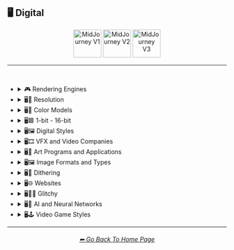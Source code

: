 <h2>🖥 Digital</h2>

<div align="center">

[<img src="https://github.com/willwulfken/MidJourney-Styles-and-Keywords-Reference/blob/main/Images/Repo_Parts/WEBP/Buttons/Version_Buttons/button_version_MJV1_active.webp?raw=true" alt="MidJourney V1" height="64" />](https://github.com/willwulfken/MidJourney-Styles-and-Keywords-Reference/blob/main/Pages/MJ_V1/Style_Pages/Sphere/Digital.md)
[<img src="https://github.com/willwulfken/MidJourney-Styles-and-Keywords-Reference/blob/main/Images/Repo_Parts/WEBP/Buttons/Version_Buttons/button_version_MJV2_inactive.webp?raw=true" alt="MidJourney V2" height="64" />](https://github.com/willwulfken/MidJourney-Styles-and-Keywords-Reference/blob/main/Pages/MJ_V2/Style_Pages/Sphere/Digital.md)
[<img src="https://github.com/willwulfken/MidJourney-Styles-and-Keywords-Reference/blob/main/Images/Repo_Parts/WEBP/Buttons/Version_Buttons/button_version_MJV3_inactive.webp?raw=true" alt="MidJourney V3" height="64" />](https://github.com/willwulfken/MidJourney-Styles-and-Keywords-Reference/blob/main/Pages/MJ_V3/Style_Pages/Sphere/Digital.md)

</div>

<hr>
<br>


- <details><summary>🎮 Rendering Engines</summary><p><div align="center">

	| Octane | Cinema4D | C4D |
	| :-: | :-: | :-: |
	| <img src="https://github.com/willwulfken/MidJourney-Styles-and-Keywords-Reference/blob/main/Images/MJ_V1/Midjourney_Styles_(sphere)/sphere_Octane.png?raw=true" width="256" /> | <img src="https://github.com/willwulfken/MidJourney-Styles-and-Keywords-Reference/blob/main/Images/MJ_V1/Midjourney_Styles_(sphere)/sphere_Cinema4D.png?raw=true" width="256" /> | <img src="https://github.com/willwulfken/MidJourney-Styles-and-Keywords-Reference/blob/main/Images/MJ_V1/Midjourney_Styles_(sphere)/sphere_C4D.png?raw=true" width="256" /> |
	
	<br>
	
	| Unreal Engine | Unity Engine |
	| :-: | :-: |
	| <img src="https://github.com/willwulfken/MidJourney-Styles-and-Keywords-Reference/blob/main/Images/MJ_V1/Midjourney_Styles_(sphere)/sphere_Unreal_Engine.png?raw=true" width="256" /> | <img src="https://github.com/willwulfken/MidJourney-Styles-and-Keywords-Reference/blob/main/Images/MJ_V1/Midjourney_Styles_(sphere)/sphere_Unity_Engine.png?raw=true" width="256" /> |
	
	<br>
	
	| Rendered in Houdini | Houdini-Render |
	| :-: | :-: |
	| <img src="https://github.com/willwulfken/MidJourney-Styles-and-Keywords-Reference/blob/main/Images/MJ_V1/Midjourney_Styles_(sphere)/sphere_Rendered_in_Houdini.png?raw=true" width="256" /> | <img src="https://github.com/willwulfken/MidJourney-Styles-and-Keywords-Reference/blob/main/Images/MJ_V1/Midjourney_Styles_(sphere)/sphere_Houdini-Render.png?raw=true" width="256" /> |

  </div></p></details>


- <details><summary>🖥📐 Resolution</summary><p><div align="center">

	| 4k | 8k |
	| :-: | :-: |
	| <img src="https://github.com/willwulfken/MidJourney-Styles-and-Keywords-Reference/blob/main/Images/MJ_V1/Midjourney_Styles_(sphere)/sphere_4k.png?raw=true" width="256" /> | <img src="https://github.com/willwulfken/MidJourney-Styles-and-Keywords-Reference/blob/main/Images/MJ_V1/Midjourney_Styles_(sphere)/sphere_8k.png?raw=true" width="256" /> |
	
	<br>
	
	| HD |
	| :-: |
	| <img src="https://github.com/willwulfken/MidJourney-Styles-and-Keywords-Reference/blob/main/Images/MJ_V1/Midjourney_Styles_(sphere)/sphere_HD.png?raw=true" width="256" /> |

  </div></p></details>


- <details><summary>🖥🎨 Color Models</summary><p><div align="center">

	| RGB | CMYK |
	| :-: | :-: |
	| <img src="https://github.com/willwulfken/MidJourney-Styles-and-Keywords-Reference/blob/main/Images/MJ_V1/Midjourney_Styles_(sphere)/sphere_RGB.png?raw=true" width="256" /> | <img src="https://github.com/willwulfken/MidJourney-Styles-and-Keywords-Reference/blob/main/Images/MJ_V1/Midjourney_Styles_(sphere)/sphere_CMYK.png?raw=true" width="256" /> |
	
	<br>
	
	| Adobe RGB | ProPhoto RGB |
	| :-: | :-: |
	| <img src="https://github.com/willwulfken/MidJourney-Styles-and-Keywords-Reference/blob/main/Images/MJ_V1/Midjourney_Styles_(sphere)/sphere_Adobe_RGB.png?raw=true" width="256" /> | <img src="https://github.com/willwulfken/MidJourney-Styles-and-Keywords-Reference/blob/main/Images/MJ_V1/Midjourney_Styles_(sphere)/sphere_ProPhoto_RGB.png?raw=true" width="256" /> |

  </div></p></details>


- <details><summary>🖥🟩 1-bit - 16-bit</summary><p><div align="center">

	| 1-bit | 2-bit |
	| :-: | :-: |
	| <img src="https://github.com/willwulfken/MidJourney-Styles-and-Keywords-Reference/blob/main/Images/MJ_V1/Midjourney_Styles_(sphere)/sphere_1-bit.png?raw=true" width="256" /> | <img src="https://github.com/willwulfken/MidJourney-Styles-and-Keywords-Reference/blob/main/Images/MJ_V1/Midjourney_Styles_(sphere)/sphere_2-bit.png?raw=true" width="256" /> |
	
	<br>
	
	| 8-bit |
	| :-: |
	| <img src="https://github.com/willwulfken/MidJourney-Styles-and-Keywords-Reference/blob/main/Images/MJ_V1/Midjourney_Styles_(sphere)/sphere_8-bit.png?raw=true" width="256" /> |
	
	<br>
	
	| 16-bit |
	| :-: |
	| <img src="https://github.com/willwulfken/MidJourney-Styles-and-Keywords-Reference/blob/main/Images/MJ_V1/Midjourney_Styles_(sphere)/sphere_16-bit.png?raw=true" width="256" /> |

  </div></p></details>


- <details><summary>🖥🖼 Digital Styles</summary><p><div align="center">

    | Virtualcore | Technocore |
    | :-: | :-: |
    | <img src="https://github.com/willwulfken/MidJourney-Styles-and-Keywords-Reference/blob/main/Images/MJ_V1/Midjourney_Styles_(sphere)/sphere_Virtualcore.png?raw=true" width="256" /> | <img src="https://github.com/willwulfken/MidJourney-Styles-and-Keywords-Reference/blob/main/Images/MJ_V1/Midjourney_Styles_(sphere)/sphere_Technocore.png?raw=true" width="256" /> |

    <br>

    | Cyberdelic |
    | :-: |
    | <img src="https://github.com/willwulfken/MidJourney-Styles-and-Keywords-Reference/blob/main/Images/MJ_V1/Midjourney_Styles_(sphere)/sphere_Cyberdelic.png?raw=true" width="256" /> |

    <br>

    | Analogpunk | Digitalpunk |
    | :-: | :-: |
    | <img src="https://github.com/willwulfken/MidJourney-Styles-and-Keywords-Reference/blob/main/Images/MJ_V1/Midjourney_Styles_(sphere)/sphere_Analogpunk.png?raw=true" width="256" /> | <img src="https://github.com/willwulfken/MidJourney-Styles-and-Keywords-Reference/blob/main/Images/MJ_V1/Midjourney_Styles_(sphere)/sphere_Digitalpunk.png?raw=true" width="256" /> |

    <br>

    | Emulated |
    | :-: |
    | <img src="https://github.com/willwulfken/MidJourney-Styles-and-Keywords-Reference/blob/main/Images/MJ_V1/Midjourney_Styles_(sphere)/sphere_Emulated.png?raw=true" width="256" /> |

  </div></p></details>
 


- <details><summary>🖥🎞 VFX and Video Companies</summary><p><div align="center">

	| Disney | Pixar | Dreamworks |
    | :-: | :-: | :-: |
    | <img src="https://github.com/willwulfken/MidJourney-Styles-and-Keywords-Reference/blob/main/Images/MJ_V1/Midjourney_Styles_(sphere)/sphere_Disney.png?raw=true" width="256" /> | <img src="https://github.com/willwulfken/MidJourney-Styles-and-Keywords-Reference/blob/main/Images/MJ_V1/Midjourney_Styles_(sphere)/sphere_Pixar.png?raw=true" width="256" /> | <img src="https://github.com/willwulfken/MidJourney-Styles-and-Keywords-Reference/blob/main/Images/MJ_V1/Midjourney_Styles_(sphere)/sphere_Dreamworks.png?raw=true" width="256" /> |

  </div></p></details>



- <details><summary>🖥🎨 Art Programs and Applications</summary><p><div align="center">

	| Microsoft Paint | MSPaint | Drawn in Kid Pix |
	| :-: | :-: | :-: |
	| <img src="https://github.com/willwulfken/MidJourney-Styles-and-Keywords-Reference/blob/main/Images/MJ_V1/Midjourney_Styles_(sphere)/sphere_Microsoft_Paint.png?raw=true" width="256" /> | <img src="https://github.com/willwulfken/MidJourney-Styles-and-Keywords-Reference/blob/main/Images/MJ_V1/Midjourney_Styles_(sphere)/sphere_MSPaint.png?raw=true" width="256" /> | <img src="https://github.com/willwulfken/MidJourney-Styles-and-Keywords-Reference/blob/main/Images/MJ_V1/Midjourney_Styles_(sphere)/sphere_Drawn_in_Kid_Pix.png?raw=true" width="256" /> |
	
	<br>
	
	| Photoshop |
	| :-: |
	| <img src="https://github.com/willwulfken/MidJourney-Styles-and-Keywords-Reference/blob/main/Images/MJ_V1/Midjourney_Styles_(sphere)/sphere_Photoshop.png?raw=true" width="256" /> |

  </div></p></details>



- <details><summary>🖥🖼 Image Formats and Types</summary><p><div align="center">
	
	| 3D Model | 3D Render | Precision Rendering |
	| :-: | :-: | :-: |
	| <img src="https://github.com/willwulfken/MidJourney-Styles-and-Keywords-Reference/blob/main/Images/MJ_V1/Midjourney_Styles_(sphere)/sphere_3D_Model.png?raw=true" width="256" /> | <img src="https://github.com/willwulfken/MidJourney-Styles-and-Keywords-Reference/blob/main/Images/MJ_V1/Midjourney_Styles_(sphere)/sphere_3D_Render.png?raw=true" width="256" /> | <img src="https://github.com/willwulfken/MidJourney-Styles-and-Keywords-Reference/blob/main/Images/MJ_V1/Midjourney_Styles_(sphere)/sphere_Precision_Rendering.png?raw=true" width="256" /> |
	
	<br>
	
	| Lowpoly | Low Poly |
	| :-: | :-: |
	| <img src="https://github.com/willwulfken/MidJourney-Styles-and-Keywords-Reference/blob/main/Images/MJ_V1/Midjourney_Styles_(sphere)/sphere_Lowpoly.png?raw=true" width="256" /> | <img src="https://github.com/willwulfken/MidJourney-Styles-and-Keywords-Reference/blob/main/Images/MJ_V1/Midjourney_Styles_(sphere)/sphere_Low_Poly.png?raw=true" width="256" /> |
	
	<br>
	
	| Pixel Art | Voxel Art |
	| :-: | :-: |
	| <img src="https://github.com/willwulfken/MidJourney-Styles-and-Keywords-Reference/blob/main/Images/MJ_V1/Midjourney_Styles_(sphere)/sphere_Pixel_Art.png?raw=true" width="256" /> | <img src="https://github.com/willwulfken/MidJourney-Styles-and-Keywords-Reference/blob/main/Images/MJ_V1/Midjourney_Styles_(sphere)/sphere_Voxel_Art.png?raw=true" width="256" /> | 
	
	<br>

	| Algorithmic Art |
	| :-: |
	| <img src="https://github.com/willwulfken/MidJourney-Styles-and-Keywords-Reference/blob/main/Images/MJ_V1/Midjourney_Styles_(sphere)/sphere_Algorithmic_Art.png?raw=true" width="256" /> |

  </div></p></details>



- <details><summary>🖥🏁 Dithering</summary><p><div align="center">

	| Dithering |
	| :-: |
	| <img src="https://github.com/willwulfken/MidJourney-Styles-and-Keywords-Reference/blob/main/Images/MJ_V1/Midjourney_Styles_(sphere)/sphere_Dithering.png?raw=true" width="256" /> |
	
	<br>

	| Floyd–Steinberg Dithering | Bayer-Matrix Dithering |
	| :-: | :-: |
	| <img src="https://github.com/willwulfken/MidJourney-Styles-and-Keywords-Reference/blob/main/Images/MJ_V1/Midjourney_Styles_(sphere)/sphere_FloydSteinberg_Dithering.png?raw=true" width="256" /> | <img src="https://github.com/willwulfken/MidJourney-Styles-and-Keywords-Reference/blob/main/Images/MJ_V1/Midjourney_Styles_(sphere)/sphere_Bayer-Matrix_Dithering.png?raw=true" width="256" /> |

	<br>

	| Gradient-Based Error-Diffusion Dithering |
	| :-: |
	| <img src="https://github.com/willwulfken/MidJourney-Styles-and-Keywords-Reference/blob/main/Images/MJ_V1/Midjourney_Styles_(sphere)/sphere_Gradient-Based_Error-Diffusion_Dithering.png?raw=true" width="256" /> |

  </div></p></details>



- <details><summary>🖥🌐 Websites</summary><p><div align="center">

	| Geocities |
	| :-: |
	| <img src="https://github.com/willwulfken/MidJourney-Styles-and-Keywords-Reference/blob/main/Images/MJ_V1/Midjourney_Styles_(sphere)/sphere_Geocities.png?raw=true" width="256" /> |
	
	<br>

	| Artstation | Trending on Artstation |
	| :-: | :-: |
	| <img src="https://github.com/willwulfken/MidJourney-Styles-and-Keywords-Reference/blob/main/Images/MJ_V1/Midjourney_Styles_(sphere)/sphere_Artstation.png?raw=true" width="256" /> | <img src="https://github.com/willwulfken/MidJourney-Styles-and-Keywords-Reference/blob/main/Images/MJ_V1/Midjourney_Styles_(sphere)/sphere_Trending_on_Artstation.png?raw=true" width="256" /> |
	
	<br>
	
	| Art on Instagram |
	| :-: |
	| <img src="https://github.com/willwulfken/MidJourney-Styles-and-Keywords-Reference/blob/main/Images/MJ_V1/Midjourney_Styles_(sphere)/sphere_Art_on_Instagram.png?raw=true" width="256" /> |

  </div></p></details>


- <details><summary>🖥👩‍💻 Glitchy</summary><p><div align="center">

	| Glitchy | Glitching |
	| :-: | :-: |
	| <img src="https://github.com/willwulfken/MidJourney-Styles-and-Keywords-Reference/blob/main/Images/MJ_V1/Midjourney_Styles_(sphere)/sphere_Glitchy.png?raw=true" width="256" /> | <img src="https://github.com/willwulfken/MidJourney-Styles-and-Keywords-Reference/blob/main/Images/MJ_V1/Midjourney_Styles_(sphere)/sphere_Glitching.png?raw=true" width="256" /> |
	
	<br>
	
	| Databending |
	| :-: |
	| <img src="https://github.com/willwulfken/MidJourney-Styles-and-Keywords-Reference/blob/main/Images/MJ_V1/Midjourney_Styles_(sphere)/sphere_Databending.png?raw=true" width="256" /> |

  </div></p></details>


- <details><summary>🖥🧠 AI and Neural Networks</summary><p><div align="center">

	| Neural Style Transfer |
	| :-: |
	| <img src="https://github.com/willwulfken/MidJourney-Styles-and-Keywords-Reference/blob/main/Images/MJ_V1/Midjourney_Styles_(sphere)/sphere_Neural_Style_Transfer.png?raw=true" width="256" /> |

	| Deep Dream |
	| :-: |
	| <img src="https://github.com/willwulfken/MidJourney-Styles-and-Keywords-Reference/blob/main/Images/MJ_V1/Midjourney_Styles_(sphere)/sphere_Deep_Dream.png?raw=true" width="256" /> |
	
	<br>

	| Generated by Midjourney | Generated by Dall-e |
    | :-: | :-: |
    | <img src="https://github.com/willwulfken/MidJourney-Styles-and-Keywords-Reference/blob/main/Images/MJ_V1/Midjourney_Styles_(sphere)/sphere_Generated_by_Midjourney.png?raw=true" width="256" /> | <img src="https://github.com/willwulfken/MidJourney-Styles-and-Keywords-Reference/blob/main/Images/MJ_V1/Midjourney_Styles_(sphere)/sphere_Generated_by_Dall-e.png?raw=true" width="256" /> |

  </div></p></details>


- <details><summary>🖥🕹 Video Game Styles</summary><p><div align="center">

	| Tetris |
	| :-: |
	| <img src="https://github.com/willwulfken/MidJourney-Styles-and-Keywords-Reference/blob/main/Images/MJ_V1/Midjourney_Styles_(sphere)/sphere_Tetris.png?raw=true" width="256" /> |

	<br>

	| Minecraft |
	| :-: |
	| <img src="https://github.com/willwulfken/MidJourney-Styles-and-Keywords-Reference/blob/main/Images/MJ_V1/Midjourney_Styles_(sphere)/sphere_Minecraft.png?raw=true" width="256" /> |

	<br>

	| Terraria |
	| :-: |
	| <img src="https://github.com/willwulfken/MidJourney-Styles-and-Keywords-Reference/blob/main/Images/MJ_V1/Midjourney_Styles_(sphere)/sphere_Terraria.png?raw=true" width="256" /> |

  </div></p></details>



<hr><!--------------->
<div align="center">
<h6><a href="https://github.com/willwulfken/MidJourney-Styles-and-Keywords-Reference/blob/main/README.md">⬅ Go Back To Home Page</a></h6>
</div>
